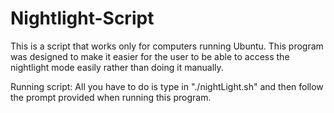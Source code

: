 # Nightlight-Script

This is a script that works only for computers running Ubuntu. This program was designed to make it easier for the user to be
able to access the nightlight mode easily rather than doing it manually.

Running script:
All you have to do is type in "./nightLight.sh" and then follow the prompt provided when running this program.
